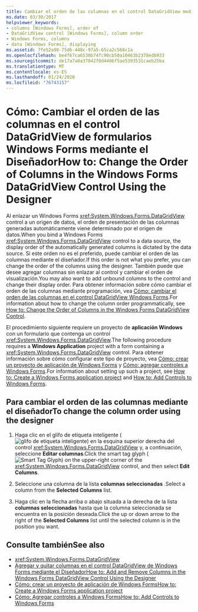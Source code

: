 ```yaml
---
title: Cambiar el orden de las columnas en el control DataGridView mediante el diseñador
ms.date: 03/30/2017
helpviewer_keywords:
- columns [Windows Forms], order of
- DataGridView control [Windows Forms], column order
- Windows Forms, columns
- data [Windows Forms], displaying
ms.assetid: 7fe52a98-75d6-448c-97a5-65ca2c568c1a
ms.openlocfilehash: be4f67ca6530b74fc90cb50a10463b2378edb933
ms.sourcegitcommit: de17a7a0a37042f0d4406f5ae5393531caeb25ba
ms.translationtype: MT
ms.contentlocale: es-ES
ms.lasthandoff: 01/24/2020
ms.locfileid: "76743157"
---
```

# <a name="how-to-change-the-order-of-columns-in-the-windows-forms-datagridview-control-using-the-designer"></a><span data-ttu-id="f8db9-102">Cómo: Cambiar el orden de las columnas en el control DataGridView de formularios Windows Forms mediante el Diseñador</span><span class="sxs-lookup"><span data-stu-id="f8db9-102">How to: Change the Order of Columns in the Windows Forms DataGridView Control Using the Designer</span></span>

<span data-ttu-id="f8db9-103">Al enlazar un Windows Forms <xref:System.Windows.Forms.DataGridView> control a un origen de datos, el orden de presentación de las columnas generadas automáticamente viene determinado por el origen de datos.</span><span class="sxs-lookup"><span data-stu-id="f8db9-103">When you bind a Windows Forms <xref:System.Windows.Forms.DataGridView> control to a data source, the display order of the automatically generated columns is dictated by the data source.</span></span> <span data-ttu-id="f8db9-104">Si este orden no es el preferido, puede cambiar el orden de las columnas mediante el diseñador.</span><span class="sxs-lookup"><span data-stu-id="f8db9-104">If this order is not what you prefer, you can change the order of the columns using the designer.</span></span> <span data-ttu-id="f8db9-105">También puede que desee agregar columnas sin enlazar al control y cambiar el orden de visualización.</span><span class="sxs-lookup"><span data-stu-id="f8db9-105">You may also want to add unbound columns to the control and change their display order.</span></span> <span data-ttu-id="f8db9-106">Para obtener información sobre cómo cambiar el orden de las columnas mediante programación, vea [Cómo: cambiar el orden de las columnas en el control DataGridView Windows Forms](how-to-change-the-order-of-columns-in-the-windows-forms-datagridview-control.md).</span><span class="sxs-lookup"><span data-stu-id="f8db9-106">For information about how to change the column order programmatically, see [How to: Change the Order of Columns in the Windows Forms DataGridView Control](how-to-change-the-order-of-columns-in-the-windows-forms-datagridview-control.md).</span></span>

<span data-ttu-id="f8db9-107">El procedimiento siguiente requiere un proyecto de **aplicación Windows** con un formulario que contenga un control <xref:System.Windows.Forms.DataGridView>.</span><span class="sxs-lookup"><span data-stu-id="f8db9-107">The following procedure requires a **Windows Application** project with a form containing a <xref:System.Windows.Forms.DataGridView> control.</span></span> <span data-ttu-id="f8db9-108">Para obtener información sobre cómo configurar este tipo de proyecto, vea [Cómo: crear un proyecto de aplicación de Windows Forms](/visualstudio/ide/step-1-create-a-windows-forms-application-project) y [Cómo: agregar controles a Windows Forms](how-to-add-controls-to-windows-forms.md).</span><span class="sxs-lookup"><span data-stu-id="f8db9-108">For information about setting up such a project, see [How to: Create a Windows Forms application project](/visualstudio/ide/step-1-create-a-windows-forms-application-project) and [How to: Add Controls to Windows Forms](how-to-add-controls-to-windows-forms.md).</span></span>

## <a name="to-change-the-column-order-using-the-designer"></a><span data-ttu-id="f8db9-109">Para cambiar el orden de las columnas mediante el diseñador</span><span class="sxs-lookup"><span data-stu-id="f8db9-109">To change the column order using the designer</span></span>

1. <span data-ttu-id="f8db9-110">Haga clic en el glifo de etiqueta inteligente (![glifo de etiqueta inteligente](./media/vs-winformsmttagglyph.gif "VS_WinFormSmtTagGlyph")) en la esquina superior derecha del control <xref:System.Windows.Forms.DataGridView> y, a continuación, seleccione **Editar columnas**.</span><span class="sxs-lookup"><span data-stu-id="f8db9-110">Click the smart tag glyph (![Smart Tag Glyph](./media/vs-winformsmttagglyph.gif "VS_WinFormSmtTagGlyph")) on the upper-right corner of the <xref:System.Windows.Forms.DataGridView> control, and then select **Edit Columns**.</span></span>

2. <span data-ttu-id="f8db9-111">Seleccione una columna de la lista **columnas seleccionadas** .</span><span class="sxs-lookup"><span data-stu-id="f8db9-111">Select a column from the **Selected Columns** list.</span></span>

3. <span data-ttu-id="f8db9-112">Haga clic en la flecha arriba o abajo situada a la derecha de la lista **columnas seleccionadas** hasta que la columna seleccionada se encuentra en la posición deseada.</span><span class="sxs-lookup"><span data-stu-id="f8db9-112">Click the up or down arrow to the right of the **Selected Columns** list until the selected column is in the position you want.</span></span>

## <a name="see-also"></a><span data-ttu-id="f8db9-113">Consulte también</span><span class="sxs-lookup"><span data-stu-id="f8db9-113">See also</span></span>

- <xref:System.Windows.Forms.DataGridView>
- [<span data-ttu-id="f8db9-114">Agregar y quitar columnas en el control DataGridView de Windows Forms mediante el Diseñador</span><span class="sxs-lookup"><span data-stu-id="f8db9-114">How to: Add and Remove Columns in the Windows Forms DataGridView Control Using the Designer</span></span>](add-and-remove-columns-in-the-datagrid-using-the-designer.md)
- [<span data-ttu-id="f8db9-115">Cómo: crear un proyecto de aplicación de Windows Forms</span><span class="sxs-lookup"><span data-stu-id="f8db9-115">How to: Create a Windows Forms application project</span></span>](/visualstudio/ide/step-1-create-a-windows-forms-application-project)
- [<span data-ttu-id="f8db9-116">Cómo: Agregar controles a Windows Forms</span><span class="sxs-lookup"><span data-stu-id="f8db9-116">How to: Add Controls to Windows Forms</span></span>](how-to-add-controls-to-windows-forms.md)
